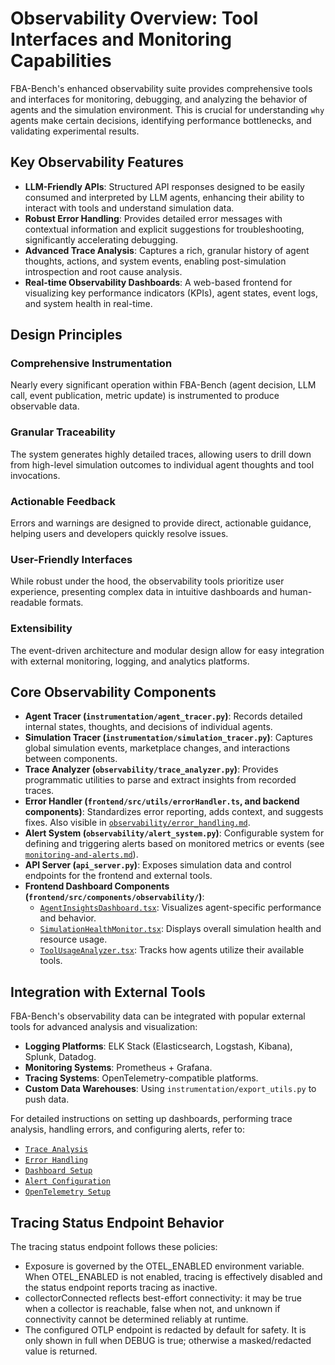 # Observability Overview: Tool Interfaces and Monitoring Capabilities

FBA-Bench's enhanced observability suite provides comprehensive tools and interfaces for monitoring, debugging, and analyzing the behavior of agents and the simulation environment. This is crucial for understanding `why` agents make certain decisions, identifying performance bottlenecks, and validating experimental results.

## Key Observability Features

-   **LLM-Friendly APIs**: Structured API responses designed to be easily consumed and interpreted by LLM agents, enhancing their ability to interact with tools and understand simulation data.
-   **Robust Error Handling**: Provides detailed error messages with contextual information and explicit suggestions for troubleshooting, significantly accelerating debugging.
-   **Advanced Trace Analysis**: Captures a rich, granular history of agent thoughts, actions, and system events, enabling post-simulation introspection and root cause analysis.
-   **Real-time Observability Dashboards**: A web-based frontend for visualizing key performance indicators (KPIs), agent states, event logs, and system health in real-time.

## Design Principles

### Comprehensive Instrumentation
Nearly every significant operation within FBA-Bench (agent decision, LLM call, event publication, metric update) is instrumented to produce observable data.

### Granular Traceability
The system generates highly detailed traces, allowing users to drill down from high-level simulation outcomes to individual agent thoughts and tool invocations.

### Actionable Feedback
Errors and warnings are designed to provide direct, actionable guidance, helping users and developers quickly resolve issues.

### User-Friendly Interfaces
While robust under the hood, the observability tools prioritize user experience, presenting complex data in intuitive dashboards and human-readable formats.

### Extensibility
The event-driven architecture and modular design allow for easy integration with external monitoring, logging, and analytics platforms.

## Core Observability Components

-   **Agent Tracer (`instrumentation/agent_tracer.py`)**: Records detailed internal states, thoughts, and decisions of individual agents.
-   **Simulation Tracer (`instrumentation/simulation_tracer.py`)**: Captures global simulation events, marketplace changes, and interactions between components.
-   **Trace Analyzer (`observability/trace_analyzer.py`)**: Provides programmatic utilities to parse and extract insights from recorded traces.
-   **Error Handler (`frontend/src/utils/errorHandler.ts`, and backend components)**: Standardizes error reporting, adds context, and suggests fixes. Also visible in [`observability/error_handling.md`](error-handling.md).
-   **Alert System (`observability/alert_system.py`)**: Configurable system for defining and triggering alerts based on monitored metrics or events (see [`monitoring-and-alerts.md`](../infrastructure/monitoring-and-alerts.md)).
-   **API Server (`api_server.py`)**: Exposes simulation data and control endpoints for the frontend and external tools.
-   **Frontend Dashboard Components (`frontend/src/components/observability/`)**:
    -   [`AgentInsightsDashboard.tsx`](frontend/src/components/observability/AgentInsightsDashboard.tsx): Visualizes agent-specific performance and behavior.
    -   [`SimulationHealthMonitor.tsx`](frontend/src/components/observability/SimulationHealthMonitor.tsx): Displays overall simulation health and resource usage.
    -   [`ToolUsageAnalyzer.tsx`](frontend/src/components/observability/ToolUsageAnalyzer.tsx): Tracks how agents utilize their available tools.

## Integration with External Tools

FBA-Bench's observability data can be integrated with popular external tools for advanced analysis and visualization:
-   **Logging Platforms**: ELK Stack (Elasticsearch, Logstash, Kibana), Splunk, Datadog.
-   **Monitoring Systems**: Prometheus + Grafana.
-   **Tracing Systems**: OpenTelemetry-compatible platforms.
-   **Custom Data Warehouses**: Using `instrumentation/export_utils.py` to push data.

For detailed instructions on setting up dashboards, performing trace analysis, handling errors, and configuring alerts, refer to:
-   [`Trace Analysis`](trace-analysis.md)
-   [`Error Handling`](error-handling.md)
-   [`Dashboard Setup`](dashboard-setup.md)
-   [`Alert Configuration`](alert-configuration.md)
-   [`OpenTelemetry Setup`](opentelemetry-setup.md)

## Tracing Status Endpoint Behavior

The tracing status endpoint follows these policies:
- Exposure is governed by the OTEL_ENABLED environment variable. When OTEL_ENABLED is not enabled, tracing is effectively disabled and the status endpoint reports tracing as inactive.
- collectorConnected reflects best-effort connectivity: it may be true when a collector is reachable, false when not, and unknown if connectivity cannot be determined reliably at runtime.
- The configured OTLP endpoint is redacted by default for safety. It is only shown in full when DEBUG is true; otherwise a masked/redacted value is returned.